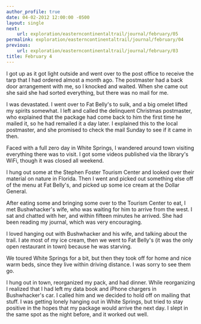 ```yaml
---
author_profile: true
date: 04-02-2012 12:00:00 -0500
layout: single
next:
    url: exploration/easterncontinentaltrail/journal/february/05
permalink: exploration/easterncontinentaltrail/journal/february/04
previous:
    url: exploration/easterncontinentaltrail/journal/february/03
title: February 4
---
```

I got up as it got light outside and went over to the post office to receive the tarp that I had ordered almost a month ago. The postmaster had a back door arrangement with me, so I knocked and waited. When she came out she said she had sorted everything, but there was no mail for me.

I was devastated. I went over to Fat Belly's to sulk, and a big omelet lifted my spirits somewhat. I left and called the delinquent Christmas postmaster, who explained that the package had come back to him the first time he mailed it, so he had remailed it a day later. I explained this to the local postmaster, and she promised to check the mail Sunday to see if it came in then.

Faced with a full zero day in White Springs, I wandered around town visiting everything there was to visit. I got some videos published via the library's WiFi, though it was closed all weekend.

I hung out some at the Stephen Foster Tourism Center and looked over their material on nature in Florida. Then I went and picked out something else off of the menu at Fat Belly's, and picked up some ice cream at the Dollar General.

After eating some and bringing some over to the Tourism Center to eat, I met Bushwhacker's wife, who was waiting for him to arrive from the west. I sat and chatted with her, and within fifteen minutes he arrived. She had been reading my journal, which was very encouraging.

I loved hanging out with Bushwhacker and his wife, and talking about the trail. I ate most of my ice cream, then we went to Fat Belly's (it was the only open restaurant in town) because he was starving.

We toured White Springs for a bit, but then they took off for home and nice warm beds, since they live within driving distance. I was sorry to see them go.

I hung out in town, reorganized my pack, and had dinner. While reorganizing I realized that I had left my data book and iPhone chargers in Bushwhacker's car. I called him and we decided to hold off on mailing that stuff. I was getting lonely hanging out in White Springs, but tried to stay positive in the hopes that my package would arrive the next day. I slept in the same spot as the night before, and it worked out well.